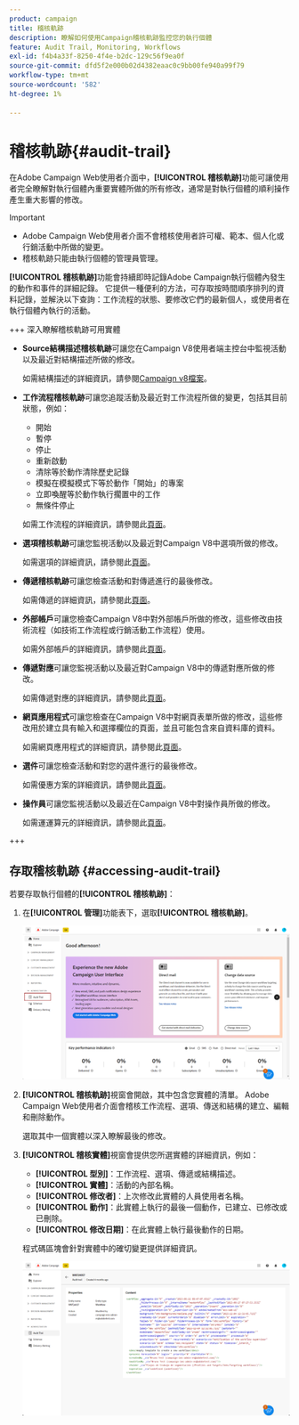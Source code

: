 ```yaml
---
product: campaign
title: 稽核軌跡
description: 瞭解如何使用Campaign稽核軌跡監控您的執行個體
feature: Audit Trail, Monitoring, Workflows
exl-id: f4b4a33f-8250-4f4e-b2dc-129c56f9ea0f
source-git-commit: dfd5f2e000b02d4382eaac0c9bb00fe940a99f79
workflow-type: tm+mt
source-wordcount: '582'
ht-degree: 1%

---
```


# 稽核軌跡{#audit-trail}

在Adobe Campaign Web使用者介面中，**[!UICONTROL 稽核軌跡]**&#x200B;功能可讓使用者完全瞭解對執行個體內重要實體所做的所有修改，通常是對執行個體的順利操作產生重大影響的修改。

>[!IMPORTANT]
>
>* Adobe Campaign Web使用者介面不會稽核使用者許可權、範本、個人化或行銷活動中所做的變更。
>* 稽核軌跡只能由執行個體的管理員管理。

**[!UICONTROL 稽核軌跡]**&#x200B;功能會持續即時記錄Adobe Campaign執行個體內發生的動作和事件的詳細記錄。 它提供一種便利的方法，可存取按時間順序排列的資料記錄，並解決以下查詢：工作流程的狀態、要修改它們的最新個人，或使用者在執行個體內執行的活動。

+++ 深入瞭解稽核軌跡可用實體

* **Source結構描述稽核軌跡**&#x200B;可讓您在Campaign V8使用者端主控台中監視活動以及最近對結構描述所做的修改。

  如需結構描述的詳細資訊，請參閱[Campaign v8檔案](https://experienceleague.adobe.com/en/docs/campaign/campaign-v8/developer/shemas-forms/schemas)。

* **工作流程稽核軌跡**&#x200B;可讓您追蹤活動及最近對工作流程所做的變更，包括其目前狀態，例如：

   * 開始
   * 暫停
   * 停止
   * 重新啟動
   * 清除等於動作清除歷史記錄
   * 模擬在模擬模式下等於動作「開始」的專案
   * 立即喚醒等於動作執行擱置中的工作
   * 無條件停止

  如需工作流程的詳細資訊，請參閱此[頁面](../workflows/gs-workflows.md)。

* **選項稽核軌跡**&#x200B;可讓您監視活動以及最近對Campaign V8中選項所做的修改。

  如需選項的詳細資訊，請參閱此[頁面](https://experienceleague.adobe.com/en/docs/campaign-classic/using/installing-campaign-classic/appendices/configuring-campaign-options)。

* **傳遞稽核軌跡**&#x200B;可讓您檢查活動和對傳遞進行的最後修改。

  如需傳遞的詳細資訊，請參閱此[頁面](../msg/gs-deliveries.md)。

* **外部帳戶**&#x200B;可讓您檢查Campaign V8中對外部帳戶所做的修改，這些修改由技術流程（如技術工作流程或行銷活動工作流程）使用。

  如需外部帳戶的詳細資訊，請參閱此[頁面](https://experienceleague.adobe.com/en/docs/campaign/campaign-v8/config/configuration/external-accounts)。

* **傳遞對應**&#x200B;可讓您監視活動以及最近對Campaign V8中的傳遞對應所做的修改。

  如需傳遞對應的詳細資訊，請參閱此[頁面](https://experienceleague.adobe.com/en/docs/campaign/campaign-v8/audience/add-profiles/target-mappings)。

* **網頁應用程式**&#x200B;可讓您檢查在Campaign V8中對網頁表單所做的修改，這些修改用於建立具有輸入和選擇欄位的頁面，並且可能包含來自資料庫的資料。

  如需網頁應用程式的詳細資訊，請參閱此[頁面](https://experienceleague.adobe.com/en/docs/campaign/campaign-v8/content/webapps)。

* **選件**&#x200B;可讓您檢查活動和對您的選件進行的最後修改。

  如需優惠方案的詳細資訊，請參閱此[頁面](../msg/offers.md)。

* **操作員**&#x200B;可讓您監視活動以及最近在Campaign V8中對操作員所做的修改。

  如需運運算元的詳細資訊，請參閱此[頁面](https://experienceleague.adobe.com/en/docs/campaign/campaign-v8/offers/interaction-settings/interaction-operators)。

+++

## 存取稽核軌跡 {#accessing-audit-trail}

若要存取執行個體的&#x200B;**[!UICONTROL 稽核軌跡]**：

1. 在&#x200B;**[!UICONTROL 管理]**&#x200B;功能表下，選取&#x200B;**[!UICONTROL 稽核軌跡]**。

   ![](assets/audit-trail-1.png)

1. **[!UICONTROL 稽核軌跡]**&#x200B;視窗會開啟，其中包含您實體的清單。 Adobe Campaign Web使用者介面會稽核工作流程、選項、傳送和結構的建立、編輯和刪除動作。

   選取其中一個實體以深入瞭解最後的修改。

1. **[!UICONTROL 稽核實體]**&#x200B;視窗會提供您所選實體的詳細資訊，例如：

   * **[!UICONTROL 型別]**：工作流程、選項、傳遞或結構描述。
   * **[!UICONTROL 實體]**：活動的內部名稱。
   * **[!UICONTROL 修改者]**：上次修改此實體的人員使用者名稱。
   * **[!UICONTROL 動作]**：此實體上執行的最後一個動作，已建立、已修改或已刪除。
   * **[!UICONTROL 修改日期]**：在此實體上執行最後動作的日期。

   程式碼區塊會針對實體中的確切變更提供詳細資訊。

   ![](assets/audit-trail-2.png)
